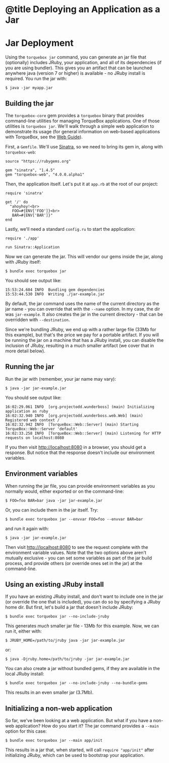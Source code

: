 # @title Deploying an Application as a Jar

# Jar Deployment

Using the `torquebox jar` command, you can generate an jar file that
(optionally) includes JRuby, your application, and all of its
dependencies (if you are using bundler). This gives you an artifact
that can be launched anywhere java (version 7 or higher) is
available - no JRuby install is required. You run the jar with:

    $ java -jar myapp.jar

## Building the jar

The `torquebox-core` gem provides a `torquebox` binary that provides
command-line utilities for managing TorqueBox applications. One of
those utilities is `torquebox jar`. We'll walk through a simple web
application to demonstrate its usage (for general information on
web-based applications with TorqueBox, see the [Web Guide]).

First, a `Gemfile`. We'll use [Sinatra], so we need to bring its gem
in, along with `torquebox-web`:

    source "https://rubygems.org"

    gem "sinatra", "1.4.5"
    gem "torquebox-web", "4.0.0.alpha1"

Then, the application itself. Let's put it at `app.rb` at the root of
our project:

    require 'sinatra'

    get '/' do
      "ahoyhoy!<br>
       FOO=#{ENV['FOO']}<br>
       BAR=#{ENV['BAR']}"
    end

Lastly, we'll need a standard `config.ru` to start the application:

    require './app'

    run Sinatra::Application

Now we can generate the jar. This will vendor our gems inside the jar,
along with JRuby itself:

    $ bundle exec torquebox jar

You should see output like:

    15:53:24.604 INFO  Bundling gem dependencies
    15:53:44.530 INFO  Writing ./jar-example.jar

By default, the jar command uses the name of the current directory as
the jar name - you can override that with the `--name` option. In my
case, the dir was `jar-example`. It also creates the jar in the
current directory - that can be overridden with `--destination`.

Since we're bundling JRuby, we end up with a rather large file (33Mb
for this example), but that's the price we pay for a portable
artifact. If you will be running the jar on a machine that has a JRuby
install, you can disable the inclusion of JRuby, resulting in a much
smaller artifact (we cover that in more detail below).

## Running the jar

Run the jar with (remember, your jar name may vary):

    $ java -jar jar-example.jar

You should see output like:

    16:02:29.061 INFO  [org.projectodd.wunderboss] (main) Initializing application as ruby
    16:02:32.940 INFO  [org.projectodd.wunderboss.web.Web] (main) Registered web context /
    16:02:32.942 INFO  [TorqueBox::Web::Server] (main) Starting TorqueBox::Web::Server 'default'
    16:02:33.258 INFO  [TorqueBox::Web::Server] (main) Listening for HTTP requests on localhost:8080

If you then visit <http://localhost:8080> in a browser, you should get
a response. But notice that the response doesn't include our
environment variables.

## Environment variables

When running the jar file, you can provide environment variables as
you normally would, either exported or on the command-line:

    $ FOO=foo BAR=bar java -jar jar-example.jar

Or, you can include them in the jar itself. Try:

    $ bundle exec torquebox jar --envvar FOO=foo --envvar BAR=bar

and run it again with:

    $ java -jar jar-example.jar

Then visit <http://localhost:8080> to see the request complete with
the environment variable values. Note that the two options above
aren't mutually exclusive - you can set some variables as part of the
jar build process, and provide others (or override ones set in the
jar) at the command-line.

## Using an existing JRuby install

If you have an existing JRuby install, and don't want to include one
in the jar (or override the one that is included), you can do so by
specifying a JRuby home dir. But first, let's build a jar that doesn't
include JRuby:

    $ bundle exec torquebox jar --no-include-jruby

This generates *much* smaller jar file - 13Mb for this example. Now,
we can run it, either with:

    $ JRUBY_HOME=/path/to/jruby java -jar jar-example.jar

or:

    $ java -Djruby.home=/path/to/jruby -jar jar-example.jar

You can also create a jar without bundled gems, if they are available
in the local JRuby install:

    $ bundle exec torquebox jar --no-include-jruby --no-bundle-gems

This results in an even smaller jar (3.7Mb).

## Initializing a non-web application

So far, we've been looking at a web application. But what if you have
a non-web application? How do you start it? The jar command provides a
`--main` option for this case:

    $ bundle exec torquebox jar --main app/init

This results in a jar that, when started, will call `require
"app/init"` after initializing JRuby, which can be used to bootstrap
your application.

[Sinatra]: http://sinatrarb.com/
[Web Guide]: ./file.web.html
